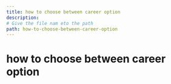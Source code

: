 ```yaml
---
title: how to choose between career option
description:
# Give the file nam eto the path
path: how-to-choose-between-career-option
---
```


# how to choose between career option
